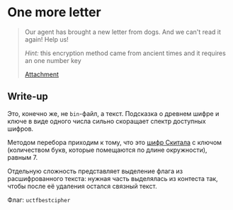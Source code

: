 # One more letter

> Our agent has brought a new letter from dogs. And we can't read it again! Help us!
> 
> _Hint:_ this encryption method came from ancient times and it requires an one number key
>
> [Attachment](https://github.com/upmlctf/2017/blob/master/one-more-letter/crypted.bin)

## Write-up

Это, конечно же, не `bin`-файл, а текст. Подсказка о древнем шифре и ключе в виде одного числа сильно скоращает спектр доступных шифров.

Методом перебора приходим к тому, что это [шифр Скитала](https://ru.wikipedia.org/wiki/Скитала) c ключом (количеством букв, которые помещаются по длине окружности), равным 7.

Отдельную сложность представляет выделение флага из расшифрованного текста: нужная часть выделялась из контеста так, чтобы после её удаления остался связный текст.

Флаг: `uctfbestcipher`
